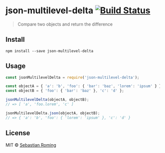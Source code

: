 # json-multilevel-delta  [![Build Status](https://travis-ci.org/sebastianroming/json-multilevel-delta.svg?branch=master)](https://travis-ci.org/sebastianroming/json-multilevel-delta)

> Compare two objects and return the difference

## Install
```
npm install --save json-multilevel-delta
```


## Usage
```js
const jsonMultilevelDelta = require('json-multilevel-delta');

const objectA = { 'a': 'b', 'foo': { 'bar': 'baz', 'lorem': 'ipsum' } };
const objectB = { 'foo': { 'bar': 'baz' }, 'c': 'd' };

jsonMultilevelDelta(objectA, objectB);
// => [ 'a', 'foo.lorem', 'c' ]

jsonMultilevelDelta.json(objectA, objectB);
// => { 'a': 'b', 'foo': { 'lorem': 'ipsum' }, 'c': 'd' }
```

## License

MIT © [Sebastian Roming](https://webmonkey.io)
